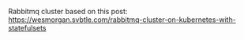Rabbitmq cluster based on this post: https://wesmorgan.svbtle.com/rabbitmq-cluster-on-kubernetes-with-statefulsets
